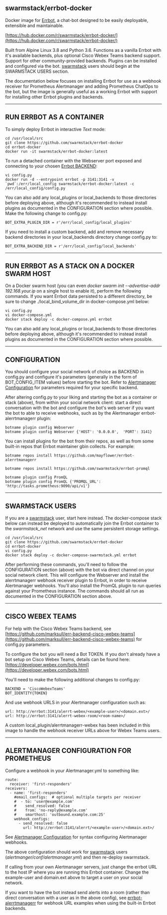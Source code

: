 ## swarmstack/errbot-docker

Docker image for [Errbot](http://errbot.io), a chat-bot designed to be easily deployable, extensible and maintainable.

[https://hub.docker.com/r/swarmstack/errbot-docker/](https://hub.docker.com/r/swarmstack/errbot-docker/)

Built from Alpine Linux 3.8 and Python 3.6. Functions as a vanilla Errbot with it's available backends, plus optional Cisco Webex Teams backend support. Support for other community-provided backends.  Plugins can be installed and configured via the bot. [swarmstack](https://github.com/swarmstack/swarmstack) users should begin at the SWARMSTACK USERS section.

The documentation below focuses on installing Errbot for use as a webhook receiver for Prometheus Alertmanager and adding Prometheus ChatOps to the bot, but the image is generally useful as a working Errbot with support for installing other Errbot plugins and backends.

---

## RUN ERRBOT AS A CONTAINER

To simply deploy Errbot in interactive _Text_ mode:

```
cd /usr/local/src
git clone https://github.com/swarmstack/errbot-docker
cd errbot-docker
docker run -it swarmstack/errbot-docker:latest
```

To run a detached container with the Webserver port exposed and connecting to your chosen [Errbot BACKEND](http://errbot.io/en/latest/user_guide/setup.html#id1):

```
vi config.py
docker run -d --entrypoint errbot -p 3141:3141 -v `pwd`:/err/local_config swarmstack/errbot-docker:latest -c /err/local_config/config.py
```

You can also add any local_plugins or local_backends to those directories before deploying above, although it's recommended to instead install plugins as documented in the CONFIGURATION section where possible. Make the following change to config.py:

    BOT_EXTRA_PLUGIN_DIR = r'/err/local_config/local_plugins'

If you need to install a custom backend, add and remove necessary backend directories in your local_backends directory change config.py to:

    BOT_EXTRA_BACKEND_DIR = r'/err/local_config/local_backends' 

---

## RUN ERRBOT AS A STACK ON A DOCKER SWARM HOST

On a Docker swarm host (you can even _docker swarm init --advertise-addr 192.168.your.ip_ on a single host to enable it), perform the following commands. If you want Errbot data persisted to a different directory, be sure to change ./local_bind_volume_dir in docker-compose.yml below:

```
vi config.py
vi docker-compose.yml
docker stack deploy -c docker-compose.yml errbot
```

You can also add any local_plugins or local_backends to those directories before deploying above, although it's recommended to instead install plugins as documented in the CONFIGURATION section where possible.

--- 
## CONFIGURATION

You should configure your social network of choice as BACKEND in config.py and configure it's parameters (generally in the form of BOT_CONFIG_ITEM values) before starting the bot. Refer to [Alertmanager Configuration](https://prometheus.io/docs/alerting/configuration/) for parameters required for your specific backend.

After altering config.py to your liking and starting the bot as a container or stack (above), from within your social network client: start a direct conversation with the bot and configure the bot's web server if you want the bot to able to receive webhooks, such as by the Alertmanager errbot-alerrtmanagerr plugin:

    botname plugin config Webserver
    botname plugin config Webserver {'HOST': '0.0.0.0',  'PORT': 3141}

You can install plugins for the bot from their repos, as well as from some built-in repos that Errbot maintainer gbin collects. For example:

    botname repos install https://github.com/mayflower/errbot-alerrtmanagerr

    botname repos install https://github.com/swarmstack/errbot-promql

    botname plugin config PromQL
    botname plugin config PromQL {'PROMQL_URL': 'http://tasks.prometheus:9090/api/v1'}

---

## SWARMSTACK USERS

If you are a [swarmstack](https://github.com/swarmstack/swarmstack) user, start here instead. The docker-compose stack below can instead be deployed to automatically join the Errbot container to the _swarmstack_net_ network and use the same persistent storage settings.

```
cd /usr/local/src
git clone https://github.com/swarmstack/errbot-docker
cd errbot-docker
vi config.py 
docker stack deploy -c docker-compose-swarmstack.yml errbot
```

After performing these commands, you'll need to follow the CONFIGURATION section (above) with the bot via direct channel on your social network client. This will configure the Webserver and install the alerrtmanagerr webhook receiver plugin to Errbot, in order to receive Alertmanager webhooks. You'll also install the PromQL plugin to run queries against your Prometheus instance. The commands should all run as documented in the CONFIGURATION section above.

---

## CISCO WEBEX TEAMS

For help with the Cisco Webex Teams backend, see [https://github.com/marksull/err-backend-cisco-webex-teams](https://github.com/marksull/err-backend-cisco-webex-teams) for config.py parameters.

To configure the bot you will need a Bot TOKEN. If you don't already have a bot setup on Cisco Webex Teams, details can be found here: [https://developer.webex.com/bots.html](https://developer.webex.com/bots.html)

You'll need to make the following additional changes to config.py:

    BACKEND = 'CiscoWebexTeams'
    BOT_IDENTITY{TOKEN}

And use webhook URLS in your Alertmanager configuration such as:

```
url: http://errbot:3141/alerrt-webex/<example-user>/<domain.ext>/
url: http://errbot:3141/alerrt-webex-room/<room-name>/
```

A custom local_plugin/alerrtmanagerr-webex has been included in this image to handle the webhook receiver URLs above for Webex Teams users.

---
## ALERTMANAGER CONFIGURATION FOR PROMETHEUS

Configure a webhook in your Alertmanager.yml to something like:

```
route:
  receiver: 'first-responders'
receivers:
  - name: 'first-responders'
    #email_configs:  # optional multiple targets per receiver
    #  - to: 'user@example.com'
    #    send_resolved: false
    #    from: 'no-reply@example.com'
    #    smarthost: 'outbound.example.com:25'
    webhook_configs:
      - send_resolved: false
        url: http://errbot:3141/alerrt/<example-user>/<domain.ext>/
```
See [Alertmanager Configuration](https://prometheus.io/docs/alerting/configuration/) for syntax configuring Alertmanager webhooks.

The above configuration should work for [swarmstack](https://github.com/swarmstack/swarmstack) users  (_alertmanger/conf/alertmanager.yml_) and then re-deploy swarmstack.

 If calling from your own Alertmanager servers, just change the errbot URL to the host IP where you are running this Errbot container. Change the example-user and domain.ext above to target a user on your social network.

If you want to have the bot instead send alerts into a room (rather than direct conversation with a user as in the above config), see [errbot-alerrtmanagerr](https://github.com/mayflower/errbot-alerrtmanagerr) for webhook URL examples when using the built-in Errbot backends.



